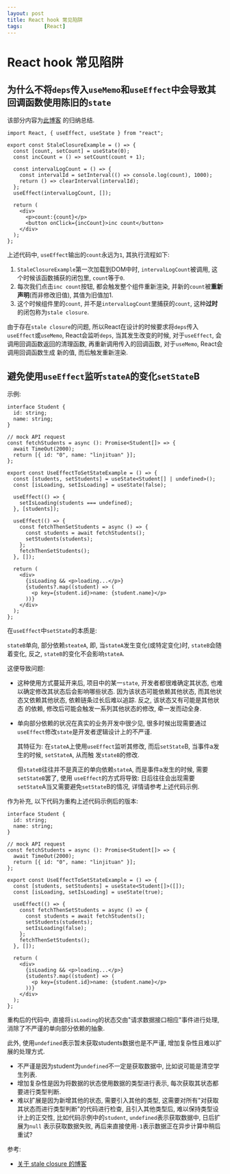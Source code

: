 ```yaml
---
layout: post
title: React hook 常见陷阱
tags:       [React]
---
```


# React hook 常见陷阱

## 为什么不将`deps`传入`useMemo`和`useEffect`中会导致其回调函数使用陈旧的`state`

该部分内容为[此博客](https://dmitripavlutin.com/react-hooks-stale-closures/) 的归纳总结.

```tsx
import React, { useEffect, useState } from "react";

export const StaleClosureExample = () => {
  const [count, setCount] = useState(0);
  const incCount = () => setCount(count + 1);

  const intervalLogCount = () => {
    const intervalId = setInterval(() => console.log(count), 1000);
    return () => clearInterval(intervalId);
  };
  useEffect(intervalLogCount, []);

  return (
    <div>
      <p>count:{count}</p>
      <button onClick={incCount}>inc count</button>
    </div>
  );
};
```

上述代码中, `useEffect`输出的`count`永远为`1`, 其执行流程如下:
1. `StaleClosureExample`第一次加载到DOM中时,  `intervalLogCount`被调用, 这个时候该函数捕获的闭包里,
`count`等于`0`.
2. 每次我们点击`inc count`按钮, 都会触发整个组件重新渲染, 并新的`count`被**重新声明**(而非修改旧值), 其值为旧值加1.
3. 这个时候组件里的`count`, 并不是`intervalLogCount`里捕获的`count`, 这种**过时**的闭包称为`stale closure`.

由于存在`stale closure`的问题, 所以React在设计的时候要求将`deps`传入`useEffect`或`useMemo`, React会监听`deps`, 当其发生改变的时候,
对于`useEffect`, 会调用回调函数返回的清理函数, 再重新调用传入的回调函数, 对于`useMemo`, React会调用回调函数生成
新的值, 而后触发重新渲染.

## 避免使用`useEffect`监听`stateA`的变化`setState`B
示例:
```tsx
interface Student {
  id: string;
  name: string;
}

// mock API request
const fetchStudents = async (): Promise<Student[]> => {
  await TimeOut(2000);
  return [{ id: "0", name: "linjituan" }];
};

export const UseEffectToSetStateExample = () => {
  const [students, setStudents] = useState<Student[] | undefined>();
  const [isLoading, setIsLoading] = useState(false);

  useEffect(() => {
    setIsLoading(students === undefined);
  }, [students]);

  useEffect(() => {
    const fetchThenSetStudents = async () => {
      const students = await fetchStudents();
      setStudents(students);
    };
    fetchThenSetStudents();
  }, []);

  return (
    <div>
      {isLoading && <p>loading...</p>}
      {students?.map((student) => (
        <p key={student.id}>name: {student.name}</p>
      ))}
    </div>
  );
};
```
在`useEffect`中`setState`的本质是:

`stateB`单向, 部分依赖`steateA`, 即, 当`stateA`发生变化(或特定变化)时, `stateB`会随着变化, 
反之, `stateB`的变化不会影响`stateA`.

这便导致问题:

- 这种使用方式蔓延开来后, 项目中的某一`state`, 开发者都很难确定其状态, 也难以确定修改其状态后会影响哪些状态. 
因为该状态可能依赖其他状态, 而其他状态又依赖其他状态, 依赖链条过长后难以追踪. 反之, 该状态又有可能是其他状态
的依赖, 修改后可能会触发一系列其他状态的修改, 牵一发而动全身.

- 单向部分依赖的状况在真实的业务开发中很少见, 很多时候出现需要通过`useEffect`修改`state`是开发者逻辑设计上的不严谨.

  其特征为: 在`stateA`上使用`useEffect`监听其修改, 而后`setState`B, 当事件a发生的时候, `setStateA`, 从而触
  发`stateB`的修改.
  
  但`stateB`往往并不是真正的单向依赖`stateA`, 而是事件a发生的时候, 需要`setStateB`罢了, 使用
  `useEffect`的方式将导致: 日后往往会出现需要`setState`A当又需要避免`setState`B的情况, 详情请参考上述代码示例. 

作为补充, 以下代码为重构上述代码示例后的版本:
```tsx
interface Student {
  id: string;
  name: string;
}

// mock API request
const fetchStudents = async (): Promise<Student[]> => {
  await TimeOut(2000);
  return [{ id: "0", name: "linjituan" }];
};

export const UseEffectToSetStateExample = () => {
  const [students, setStudents] = useState<Student[]>([]);
  const [isLoading, setIsLoading] = useState(true);

  useEffect(() => {
    const fetchThenSetStudents = async () => {
      const students = await fetchStudents();
      setStudents(students);
      setIsLoading(false);
    };
    fetchThenSetStudents();
  }, []);

  return (
    <div>
      {isLoading && <p>loading...</p>}
      {students?.map((student) => (
        <p key={student.id}>name: {student.name}</p>
      ))}
    </div>
  );
};
```

重构后的代码中, 直接将`isLoading`的状态交由"请求数据接口相应"事件进行处理, 消除了不严谨的单向部分依赖的抽象.

此外, 使用`undefined`表示暂未获取students数据也是不严谨, 增加复杂性且难以扩展的处理方式. 
- 不严谨是因为student为`undefined`不一定是获取数据中, 比如说可能是清空学生列表.
- 增加复杂性是因为将数据的状态使用数据的类型进行表示, 每次获取其状态都要进行类型判断. 
- 难以扩展是因为新增其他的状态, 需要引入其他的类型, 这需要对所有"对获取其状态而进行类型判断"的代码进行检查, 
且引入其他类型后, 难以保持类型设计上的正交性, 比如代码示例中的`student`, `undefined`表示获取数据中, 日后扩展为`null`
表示获取数据失败, 再后来直接使用`-1`表示数据正在异步计算中稍后重试?

参考:

- [关于 stale closure 的博客](https://dmitripavlutin.com/react-hooks-stale-closures/)
